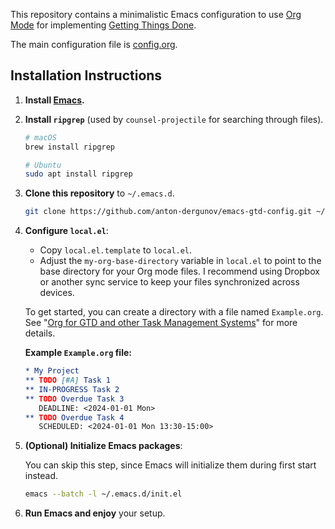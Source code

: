 This repository contains a minimalistic Emacs configuration to use [Org Mode](https://orgmode.org/) for implementing [Getting Things Done](https://en.wikipedia.org/wiki/Getting_Things_Done).

The main configuration file is [config.org](config.org).

## Installation Instructions

1. **Install [Emacs](https://www.gnu.org/software/emacs/download.html).**

2. **Install `ripgrep`** (used by `counsel-projectile` for searching through files).

   ```bash
   # macOS
   brew install ripgrep

   # Ubuntu
   sudo apt install ripgrep
   ```

3. **Clone this repository** to `~/.emacs.d`.

   ```bash
   git clone https://github.com/anton-dergunov/emacs-gtd-config.git ~/.emacs.d
   ```

4. **Configure `local.el`**:

   - Copy `local.el.template` to `local.el`.
   - Adjust the `my-org-base-directory` variable in `local.el` to point to the base directory for your Org mode files. I recommend using Dropbox or another sync service to keep your files synchronized across devices.

   To get started, you can create a directory with a file named `Example.org`. See "[Org for GTD and other Task Management Systems](https://orgmode.org/worg/org-gtd-etc.html)" for more details.

   **Example `Example.org` file:**

   ```org
   * My Project
   ** TODO [#A] Task 1
   ** IN-PROGRESS Task 2
   ** TODO Overdue Task 3
      DEADLINE: <2024-01-01 Mon>
   ** TODO Overdue Task 4
      SCHEDULED: <2024-01-01 Mon 13:30-15:00>
   ```

5. **(Optional) Initialize Emacs packages**:

   You can skip this step, since Emacs will initialize them during first start instead.

   ```bash
   emacs --batch -l ~/.emacs.d/init.el
   ```

6. **Run Emacs and enjoy** your setup.
